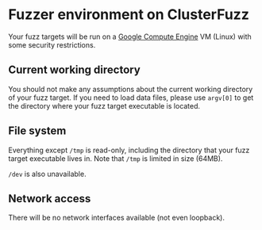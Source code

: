 # Fuzzer environment on ClusterFuzz

Your fuzz targets will be run on a [Google Compute Engine](https://cloud.google.com/compute/) VM (Linux) with some security restrictions.

## Current working directory

You should not make any assumptions about the current working directory of your
fuzz target. If you need to load data files, please use `argv[0]` to get the
directory where your fuzz target executable is located.

## File system

Everything except `/tmp` is read-only, including the directory that your fuzz target
executable lives in. Note that `/tmp` is limited in size (64MB).

`/dev` is also unavailable.

## Network access

There will be no network interfaces available (not even loopback).
